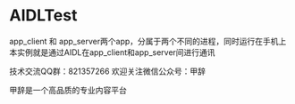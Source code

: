 # AIDLTest
app_client 和 app_server两个app，分属于两个不同的进程，同时运行在手机上
本实例就是通过AIDL在app_client和app_server间进行通讯


技术交流QQ群：821357266
欢迎关注微信公众号：甲辞

甲辞是一个高品质的专业内容平台
